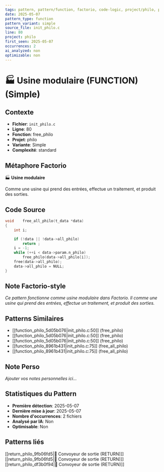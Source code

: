 ```yaml
---
tags: pattern, pattern/function, factorio, code-logic, project/philo, pattern/variant/simple
date: 2025-05-07
pattern_type: function
pattern_variant: simple
source_file: init_philo.c
line: 80
project: philo
first_seen: 2025-05-07
occurrences: 2
ai_analyzed: non
optimizable: non
---
```


# 🏭 Usine modulaire (FUNCTION) (Simple)

## Contexte
- **Fichier**: `init_philo.c`
- **Ligne**: 80
- **Fonction**: free_philo
- **Projet**: philo
- **Variante**: Simple
- **Complexité**: standard

## Métaphore Factorio
🏭 **Usine modulaire**

Comme une usine qui prend des entrées, effectue un traitement, et produit des sorties.

## Code Source
```c
void	free_all_philo(t_data *data)
{
	int	i;

	if (!data || !data->all_philo)
		return ;
	i = -1;
	while (++i < data->param.n_philo)
		free_philo(data->all_philo[i]);
	free(data->all_philo);
	data->all_philo = NULL;
}
```

## Note Factorio-style
*Ce pattern fonctionne comme usine modulaire dans Factorio. Il comme une usine qui prend des entrées, effectue un traitement, et produit des sorties.*

## Patterns Similaires
- [[function_philo_5d05b076|init_philo.c:50]] (free_philo)
- [[function_philo_5d05b076|init_philo.c:50]] (free_philo)
- [[function_philo_5d05b076|init_philo.c:50]] (free_philo)
- [[function_philo_8961b431|init_philo.c:75]] (free_all_philo)
- [[function_philo_8961b431|init_philo.c:75]] (free_all_philo)

## Note Perso
*Ajouter vos notes personnelles ici...*

## Statistiques du Pattern
- **Première détection**: 2025-05-07
- **Dernière mise à jour**: 2025-05-07
- **Nombre d'occurrences**: 2 fichiers
- **Analysé par IA**: Non
- **Optimisable**: Non

## Patterns liés
[[return_philo_9fb06fd5|🚚 Convoyeur de sortie (RETURN)]]
[[return_philo_9fb06fd5|🚚 Convoyeur de sortie (RETURN)]]
[[return_philo_df3b0f94|🚚 Convoyeur de sortie (RETURN)]]
